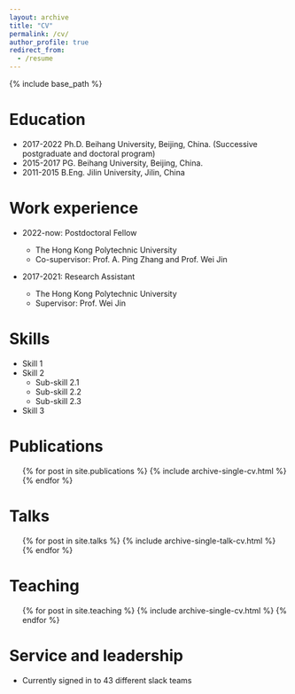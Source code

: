 ```yaml
---
layout: archive
title: "CV"
permalink: /cv/
author_profile: true
redirect_from:
  - /resume
---
```


{% include base_path %}

Education
======
* 2017-2022 Ph.D.  Beihang University, Beijing, China. (Successive postgraduate and doctoral program)
* 2015-2017 PG.    Beihang University, Beijing, China.
* 2011-2015 B.Eng. Jilin University, Jilin, China
 
Work experience
======
* 2022-now: Postdoctoral Fellow
  * The Hong Kong Polytechnic University
  * Co-supervisor: Prof. A. Ping Zhang and Prof. Wei Jin

* 2017-2021: Research Assistant
  * The Hong Kong Polytechnic University
  * Supervisor: Prof. Wei Jin
  
Skills
======
* Skill 1
* Skill 2
  * Sub-skill 2.1
  * Sub-skill 2.2
  * Sub-skill 2.3
* Skill 3

Publications
======
  <ul>{% for post in site.publications %}
    {% include archive-single-cv.html %}
  {% endfor %}</ul>
  
Talks
======
  <ul>{% for post in site.talks %}
    {% include archive-single-talk-cv.html %}
  {% endfor %}</ul>
  
Teaching
======
  <ul>{% for post in site.teaching %}
    {% include archive-single-cv.html %}
  {% endfor %}</ul>
  
Service and leadership
======
* Currently signed in to 43 different slack teams
